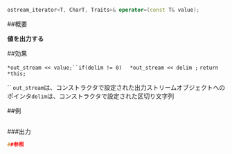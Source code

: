 ```cpp
ostream_iterator<T, CharT, Traits>& operator=(const T& value);
```

##概要

<b>値を出力する</b>


##効果

`*out_stream << value;``if(delim != 0)`
`  *out_stream << delim ;`
`return *this;`

``
`out_stream`は、コンストラクタで設定された出力ストリームオブジェクトへのポインタ`delim`は、コンストラクタで設定された区切り文字列


##例

```cpp
```

###出力

```cpp
##参照
```
